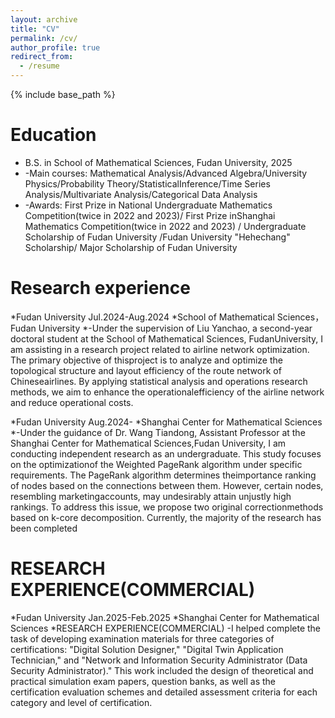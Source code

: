 ```yaml
---
layout: archive
title: "CV"
permalink: /cv/
author_profile: true
redirect_from:
  - /resume
---
```


{% include base_path %}

Education
======
* B.S. in School of Mathematical Sciences, Fudan University, 2025
* -Main courses: Mathematical Analysis/Advanced Algebra/University Physics/Probability Theory/StatisticalInference/Time Series Analysis/Multivariate Analysis/Categorical Data Analysis
* -Awards: First Prize in National Undergraduate Mathematics Competition(twice in 2022 and 2023)/ First Prize inShanghai Mathematics Competition(twice in 2022 and 2023) / Undergraduate Scholarship of Fudan University /Fudan University "Hehechang" Scholarship/ Major Scholarship of Fudan University

Research experience
======
*Fudan University Jul.2024-Aug.2024
*School of Mathematical Sciences，Fudan University
*-Under the supervision of Liu Yanchao, a second-year doctoral student at the School of Mathematical Sciences, FudanUniversity, I am assisting in a research project related to airline network optimization. The primary objective of thisproject is to analyze and optimize the topological structure and layout efficiency of the route network of Chineseairlines. By applying statistical analysis and operations research methods, we aim to enhance the operationalefficiency of the airline network and reduce operational costs.

*Fudan University Aug.2024-
*Shanghai Center for Mathematical Sciences
*-Under the guidance of Dr. Wang Tiandong, Assistant Professor at the Shanghai Center for Mathematical Sciences,Fudan University, I am conducting independent research as an undergraduate. This study focuses on the optimizationof the Weighted PageRank algorithm under specific requirements. The PageRank algorithm determines theimportance ranking of nodes based on the connections between them. However, certain nodes, resembling marketingaccounts, may undesirably attain unjustly high rankings. To address this issue, we propose two original correctionmethods based on k-core decomposition. Currently, the majority of the research has been completed
  
RESEARCH EXPERIENCE(COMMERCIAL)
======
*Fudan University Jan.2025-Feb.2025
*Shanghai Center for Mathematical Sciences
*RESEARCH EXPERIENCE(COMMERCIAL)
-I helped complete the task of developing examination materials for three categories of certifications: "Digital
Solution Designer," "Digital Twin Application Technician," and "Network and Information Security Administrator
(Data Security Administrator)." This work included the design of theoretical and practical simulation exam papers,
question banks, as well as the certification evaluation schemes and detailed assessment criteria for each category
and level of certification.
